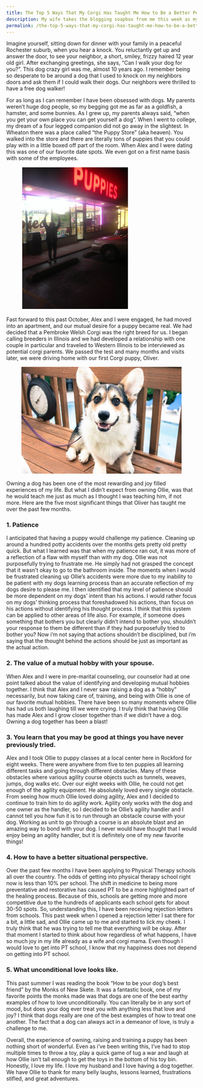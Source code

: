 ```yaml
---
title: The Top 5 Ways That My Corgi Has Taught Me How to Be a Better Person
description: My wife takes the blogging soapbox from me this week as my very first guest writer. She reflects on the top five lessons she has learned in owning a dog.
permalink: /the-top-5-ways-that-my-corgi-has-taught-me-how-to-be-a-better-person.html
---
```


Imagine yourself, sitting down for dinner with your family in a
peaceful Rochester suburb, when you hear a knock. You reluctantly get
up and answer the door, to see your neighbor, a short, smiley, frizzy
haired 12 year old girl. After exchanging greetings, she says, “Can I
walk your dog for you?”. This dog crazy girl was me, almost 10 years
ago. I remember being so desperate to be around a dog that I used to
knock on my neighbors doors and ask them if I could walk their
dogs. Our neighbors were thrilled to have a free dog walker!

For as long as I can remember I have been obsessed with dogs. My
parents weren’t huge dog people, so my begging got me as far as a
goldfish, a hamster, and some bunnies. As I grew up, my parents always
said, “when you get your own place you can get yourself a dog”. When I
went to college, my dream of a four legged companion did not go away
in the slightest. In Wheaton there was a place called “the Puppy
Store” (aka heaven). You walked into the store and there are literally
tons of puppies that you could play with in a little boxed off part of
the room. When Alex and I were dating this was one of our favorite
date spots. We even got on a first name basis with some of the
employees.

<figure>
  <a href="/images/puppyStore.png">
    <img alt="puppyStore" src="/images/puppyStore.png"/>
  </a>
</figure>

Fast forward to this past October, Alex and I were engaged, he had
moved into an apartment, and our mutual desire for a puppy became
real. We had decided that a Pembroke Welsh Corgi was the right breed
for us. I began calling breeders in Illinois and we had developed a
relationship with one couple in particular and traveled to Western
Illinois to be interviewed as potential corgi parents. We passed the
test and many months and visits later, we were driving home with our
first Corgi puppy, Oliver.

<figure>
  <a href="/images/oliverDeck.png">
    <img alt="oliverDeck" src="/images/oliverDeck.png"/>
  </a>
</figure>

Owning a dog has been one of the most rewarding and joy filled
experiences of my life. But what I didn’t expect from owning Ollie,
was that he would teach me just as much as I thought I was teaching
him, if not more. Here are the five most significant things that
Oliver has taught me over the past few months.

### 1. Patience

I anticipated that having a puppy would challenge my
patience. Cleaning up around a hundred potty accidents over the months
gets pretty old pretty quick. But what I learned was that when my
patience ran out, it was more of a reflection of a flaw with myself
than with my dog. Ollie was not purposefully trying to frustrate
me. He simply had not grasped the concept that it wasn’t okay to go to
the bathroom inside. The moments when I would be frustrated cleaning
up Ollie’s accidents were more due to my inability to be patient with
my dogs learning process than an accurate reflection of my dogs desire
to please me. I then identified that my level of patience should be
more dependent on my dogs’ intent than his actions. I would rather
focus on my dogs’ thinking process that foreshadowed his actions, than
focus on his actions without identifying his thought process. I think
that this system can be applied to other areas of life also. For
example, if someone does something that bothers you but clearly didn’t
intend to bother you, shouldn’t your response to them be different
than if they had purposefully tried to bother you? Now i’m not saying
that actions shouldn’t be disciplined, but i’m saying that the thought
behind the actions should be just as important as the actual action.

### 2. The value of a mutual hobby with your spouse.

When Alex and I were in pre-marital counseling, our counselor had at
one point talked about the value of identifying and developing mutual
hobbies together. I think that Alex and I never saw raising a dog as a
“hobby” necessarily, but now taking care of, training, and being with
Ollie is one of our favorite mutual hobbies. There have been so many
moments where Ollie has had us both laughing till we were crying. I
truly think that having Ollie has made Alex and I grow closer together
than if we didn’t have a dog. Owning a dog together has been a blast!

### 3. You learn that you may be good at things you have never previously tried.

Alex and I took Ollie to puppy classes at a local center here in
Rockford for eight weeks. There were anywhere from five to ten puppies
all learning different tasks and going through different
obstacles. Many of these obstacles where various agility course
objects such as tunnels, weaves, jumps, dog walks etc. Over our eight
weeks with Ollie, he could not get enough of the agility equipment. He
absolutely loved every single obstacle. From seeing how much Ollie
loved doing agility, Alex and I decided to continue to train him to do
agility work. Agility only works with the dog and one owner as the
handler, so I decided to be Ollie’s agility handler and I cannot tell
you how fun it is to run through an obstacle course with your
dog. Working as unit to go through a course is an absolute blast and
an amazing way to bond with your dog. I never would have thought that
I would enjoy being an agility handler, but it is definitely one of my
new favorite things!

### 4. How to have a better situational perspective.

Over the past few months I have been applying to Physical Therapy
schools all over the country. The odds of getting into physical
therapy school right now is less than 10% per school. The shift in
medicine to being more preventative and restorative has caused PT to
be a more highlighted part of the healing process. Because of this,
schools are getting more and more competitive due to the hundreds of
applicants each school gets for about 30-50 spots. So, understanding
this, I have been receiving rejection letters from schools. This past
week when I opened a rejection letter I sat there for a bit, a little
sad, and Ollie came up to me and started to lick my cheek. I truly
think that he was trying to tell me that everything will be
okay. After that moment I started to think about how regardless of
what happens, I have so much joy in my life already as a wife and
corgi mama. Even though I would love to get into PT school, I know
that my happiness does not depend on getting into PT school.

### 5. What unconditional love looks like.

This past summer I was reading the book “How to be your dog’s best
friend” by the Monks of New Skete. It was a fantastic book, one of my
favorite points the monks made was that dogs are one of the best
earthy examples of how to love unconditionally. You can literally be
in any sort of mood, but does your dog ever treat you with anything
less that love and joy? I think that dogs really are one of the best
examples of how to treat one another. The fact that a dog can always
act in a demeanor of love, is truly a challenge to me.

Overall, the experience of owning, raising and training a puppy has
been nothing short of wonderful. Even as i’ve been writing this, I’ve
had to stop multiple times to throw a toy, play a quick game of tug a
war and laugh at how Ollie isn’t tall enough to get the toys in the
bottom of his toy bin. Honestly, I love my life. I love my husband and
I love having a dog together. We have Ollie to thank for many belly
laughs, lessons learned, frustrations stifled, and great adventures.
